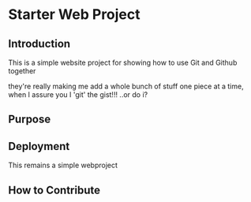 # Starter Web Project

## Introduction

This is a simple website project for showing how
to use Git and Github together

they're really making me add a whole bunch of stuff one 
piece at a time, when I assure you I 'git' the gist!!!
..or do i?

## Purpose

## Deployment 

This remains a simple webproject

## How to Contribute 
